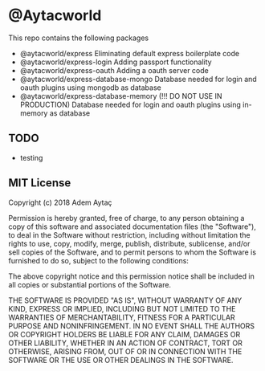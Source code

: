 # @Aytacworld

This repo contains the following packages

- @aytacworld/express
  Eliminating default express boilerplate code
- @aytacworld/express-login
  Adding passport functionality
- @aytacworld/express-oauth
  Adding a oauth server code
- @aytacworld/express-database-mongo
  Database needed for login and oauth plugins using mongodb as database
- @aytacworld/express-database-memory (!!! DO NOT USE IN PRODUCTION)
  Database needed for login and oauth plugins using in-memory as database

## TODO

- testing

## MIT License

Copyright (c) 2018 Adem Aytaç

Permission is hereby granted, free of charge, to any person obtaining a copy
of this software and associated documentation files (the "Software"), to deal
in the Software without restriction, including without limitation the rights
to use, copy, modify, merge, publish, distribute, sublicense, and/or sell
copies of the Software, and to permit persons to whom the Software is
furnished to do so, subject to the following conditions:

The above copyright notice and this permission notice shall be included in all
copies or substantial portions of the Software.

THE SOFTWARE IS PROVIDED "AS IS", WITHOUT WARRANTY OF ANY KIND, EXPRESS OR
IMPLIED, INCLUDING BUT NOT LIMITED TO THE WARRANTIES OF MERCHANTABILITY,
FITNESS FOR A PARTICULAR PURPOSE AND NONINFRINGEMENT. IN NO EVENT SHALL THE
AUTHORS OR COPYRIGHT HOLDERS BE LIABLE FOR ANY CLAIM, DAMAGES OR OTHER
LIABILITY, WHETHER IN AN ACTION OF CONTRACT, TORT OR OTHERWISE, ARISING FROM,
OUT OF OR IN CONNECTION WITH THE SOFTWARE OR THE USE OR OTHER DEALINGS IN THE
SOFTWARE.

